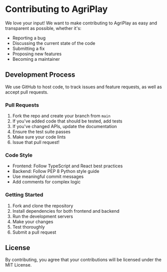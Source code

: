 # Contributing to AgriPlay

We love your input! We want to make contributing to AgriPlay as easy and transparent as possible, whether it's:

- Reporting a bug
- Discussing the current state of the code
- Submitting a fix
- Proposing new features
- Becoming a maintainer

## Development Process

We use GitHub to host code, to track issues and feature requests, as well as accept pull requests.

### Pull Requests

1. Fork the repo and create your branch from `main`
2. If you've added code that should be tested, add tests
3. If you've changed APIs, update the documentation
4. Ensure the test suite passes
5. Make sure your code lints
6. Issue that pull request!

### Code Style

* Frontend: Follow TypeScript and React best practices
* Backend: Follow PEP 8 Python style guide  
* Use meaningful commit messages
* Add comments for complex logic

### Getting Started

1. Fork and clone the repository
2. Install dependencies for both frontend and backend
3. Run the development servers
4. Make your changes
5. Test thoroughly
6. Submit a pull request

## License

By contributing, you agree that your contributions will be licensed under the MIT License.

